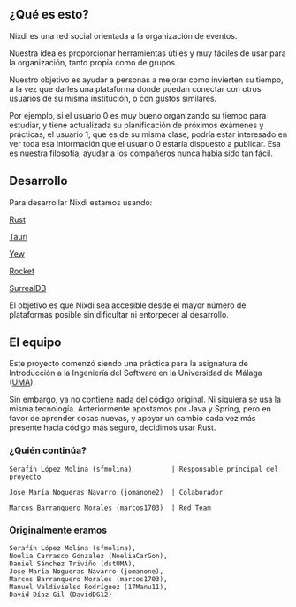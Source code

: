 ¿Qué es esto?
-------------
Nixdi es una red social orientada a la organización de eventos.

Nuestra idea es proporcionar herramientas útiles y muy fáciles de usar para
la organización, tanto propia como de grupos.

Nuestro objetivo es ayudar a personas a mejorar como invierten su tiempo,
a la vez que darles una plataforma donde puedan conectar con otros usuarios
de su misma institución, o con gustos similares.

Por ejemplo, si el usuario 0 es muy bueno organizando su tiempo para estudiar, y
tiene actualizada su planificación de próximos exámenes y prácticas,
el usuario 1, que es de su misma clase, podría estar interesado en ver toda
esa información que el usuario 0 estaría dispuesto a publicar.
Esa es nuestra filosofía, ayudar a los compañeros nunca había sido tan fácil.


Desarrollo
----------
Para desarrollar Nixdi estamos usando:

[Rust](https://www.rust-lang.org/)

[Tauri](https://tauri.app/)

[Yew](https://yew.rs/)

[Rocket](https://rocket.rs/)

[SurrealDB](https://surrealdb.com/)

El objetivo es que Nixdi sea accesible desde el mayor número de plataformas posible sin dificultar ni entorpecer al desarrollo.


El equipo
---------
Este proyecto comenzó siendo una práctica para la asignatura de Introducción a la Ingeniería del Software en la Universidad de Málaga ([UMA](https://www.uma.es/)).

Sin embargo, ya no contiene nada del código original. Ni siquiera se usa la misma tecnología.
Anteriormente apostamos por Java y Spring, pero en favor de aprender cosas nuevas, y apoyar un cambio cada vez más presente hacia código más seguro, decidimos usar Rust.



### ¿Quién continúa?
`Serafín López Molina (sfmolina)          | Responsable principal del proyecto`

`Jose María Nogueras Navarro (jomanone2)  | Colaborador`

`Marcos Barranquero Morales (marcos1703)  | Red Team`

### Originalmente eramos

```
Serafín López Molina (sfmolina),
Noelia Carrasco Gonzalez (NoeliaCarGon),
Daniel Sánchez Triviño (dstUMA),
Jose María Nogueras Navarro (jomanone),
Marcos Barranquero Morales (marcos1703),
Manuel Valdivielso Rodríguez (17Manu11),
David Díaz Gil (DavidDG12)
```
